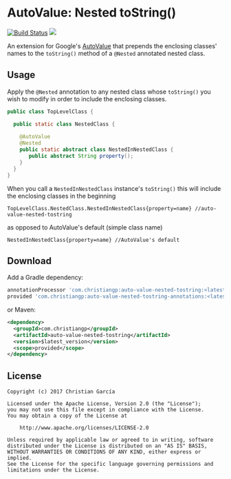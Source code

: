 # AutoValue: Nested toString()
[![Build Status](https://travis-ci.org/ChristianGarcia/auto-value-nested-tostring.svg?branch=master)](https://travis-ci.org/ChristianGarcia/auto-value-nested-tostring)
[![](https://img.shields.io/maven-central/v/com.christiangp/auto-value-nested-tostring.svg)](http://search.maven.org/#search%7Cga%7C1%7Cg%3A%22com.christiangp%22%20a%3A%22auto-value-nested-tostring%22)

An extension for Google's [AutoValue](https://github.com/google/auto/tree/master/value) that prepends the enclosing classes' names to the `toString()` method of a `@Nested` annotated nested class.

## Usage
Apply the `@Nested` annotation to any nested class whose `toString()` you wish to modify in order to include the enclosing classes.

```java
public class TopLevelClass {

  public static class NestedClass {
  
    @AutoValue
    @Nested
    public static abstract class NestedInNestedClass {
       public abstract String property();
    }
  }
}
```

When you call a `NestedInNestedClass` instance's `toString()` this will include the enclosing classes in the beginning

```
TopLevelClass.NestedClass.NestedInNestedClass{property=name} //auto-value-nested-tostring
```

as opposed to AutoValue's default (simple class name)

```
NestedInNestedClass{property=name} //AutoValue's default
```

## Download

Add a Gradle dependency:
```groovy
annotationProcessor 'com.christiangp:auto-value-nested-tostring:<latest_version>'
provided 'com.christiangp:auto-value-nested-tostring-annotations:<latest_version>'
```

or Maven:
```xml
<dependency>
  <groupId>com.christiangp</groupId>
  <artifactId>auto-value-nested-tostring</artifactId>
  <version>$latest_version</version>
  <scope>provided</scope>
</dependency>
```

## License

```
Copyright (c) 2017 Christian García

Licensed under the Apache License, Version 2.0 (the "License");
you may not use this file except in compliance with the License.
You may obtain a copy of the License at

    http://www.apache.org/licenses/LICENSE-2.0

Unless required by applicable law or agreed to in writing, software
distributed under the License is distributed on an "AS IS" BASIS,
WITHOUT WARRANTIES OR CONDITIONS OF ANY KIND, either express or implied.
See the License for the specific language governing permissions and
limitations under the License.
```
